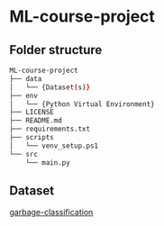 # ML-course-project

## Folder structure

```bash
ML-course-project
├── data
│   └── {Dataset(s)}
├── env
│   └── {Python Virtual Environment}
├── LICENSE
├── README.md
├── requirements.txt
├── scripts
│   └── venv_setup.ps1
└── src
    └── main.py
```

## Dataset

[garbage-classification](https://www.kaggle.com/asdasdasasdas/garbage-classification)
